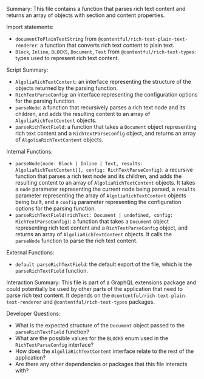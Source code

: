 Summary:
This file contains a function that parses rich text content and returns an array of objects with section and content properties.

Import statements:
- `documentToPlainTextString` from `@contentful/rich-text-plain-text-renderer`: a function that converts rich text content to plain text.
- `Block`, `Inline`, `BLOCKS`, `Document`, `Text` from `@contentful/rich-text-types`: types used to represent rich text content.

Script Summary:
- `AlgoliaRichTextContent`: an interface representing the structure of the objects returned by the parsing function.
- `RichTextParseConfig`: an interface representing the configuration options for the parsing function.
- `parseNode`: a function that recursively parses a rich text node and its children, and adds the resulting content to an array of `AlgoliaRichTextContent` objects.
- `parseRichTextField`: a function that takes a `Document` object representing rich text content and a `RichTextParseConfig` object, and returns an array of `AlgoliaRichTextContent` objects.

Internal Functions:
- `parseNode(node: Block | Inline | Text, results: AlgoliaRichTextContent[], config: RichTextParseConfig)`: a recursive function that parses a rich text node and its children, and adds the resulting content to an array of `AlgoliaRichTextContent` objects. It takes a `node` parameter representing the current node being parsed, a `results` parameter representing the array of `AlgoliaRichTextContent` objects being built, and a `config` parameter representing the configuration options for the parsing function.
- `parseRichTextField(richText: Document | undefined, config: RichTextParseConfig)`: a function that takes a `Document` object representing rich text content and a `RichTextParseConfig` object, and returns an array of `AlgoliaRichTextContent` objects. It calls the `parseNode` function to parse the rich text content.

External Functions:
- `default parseRichTextField`: the default export of the file, which is the `parseRichTextField` function.

Interaction Summary:
This file is part of a GraphQL extensions package and could potentially be used by other parts of the application that need to parse rich text content. It depends on the `@contentful/rich-text-plain-text-renderer` and `@contentful/rich-text-types` packages.

Developer Questions:
- What is the expected structure of the `Document` object passed to the `parseRichTextField` function?
- What are the possible values for the `BLOCKS` enum used in the `RichTextParseConfig` interface?
- How does the `AlgoliaRichTextContent` interface relate to the rest of the application?
- Are there any other dependencies or packages that this file interacts with?